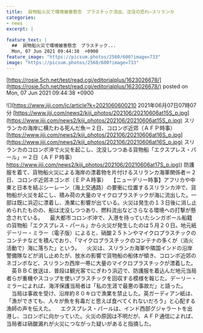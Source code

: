 ```yaml
---
title:  貨物船火災で環境被害懸念　プラスチック流出、沈没の恐れ—スリランカ  
categories:
- news
excerpt: |
  
feature_text: |
  ##  貨物船火災で環境被害懸念　プラスチック...
  Mon, 07 Jun 2021 09:44:38  +0900
feature_image: "https://picsum.photos/2560/600?image=733"
image: "https://picsum.photos/2560/600?image=733"
---
```


[https://rosie.5ch.net/test/read.cgi/editorialplus/1623026678/](https://rosie.5ch.net/test/read.cgi/editorialplus/1623026678/)
posted on Mon, 07 Jun 2021 09:44:38  +0900

<!--more-->

![](https://www.jiji.com/jc/article?k=2021060600210 2021年06月07日07時07分 [https://www.jiji.com/news2/kiji_photos/202106/20210606at15S_p.jpg](https://www.jiji.com/news2/kiji_photos/202106/20210606at15S_p.jpg) スリランカの海岸に横たわる死んだ魚＝２日、コロンボ近郊（ＡＦＰ時事） [https://www.jiji.com/news2/kiji_photos/202106/20210606at16S_p.jpg](https://www.jiji.com/news2/kiji_photos/202106/20210606at16S_p.jpg) スリランカのコロンボ沖で火災を起こし、沈没しつつある貨物船「エクスプレス・パール」＝２日（ＡＦＰ時事） [https://www.jiji.com/news2/kiji_photos/202106/20210606at17S_p.jpg)](https://www.jiji.com/news2/kiji_photos/202106/20210606at17S_p.jpg)) 防護服を着て、貨物船火災による海岸の漂着物を片付けるスリランカ海軍関係者＝２日、コロンボ近郊ネゴンボ（ＥＰＡ時事） 　【ニューデリー時事】アフリカや中東と日本を結ぶシーレーン（海上交通路）の要衝に位置するスリランカ沖で、貨物船が火災を起こし、積み荷の大量のマイクロプラスチックが海に流出した。一部は既に浜辺に漂着し、漁業に影響が出ている。火災は発生の１３日後に消し止められたものの、船は沈没しつつあり、燃料流出などさらなる環境への打撃が懸念されている。 　最大都市コロンボ沖で、入港を待っていたシンガポール船籍の貨物船「エクスプレス・パール」から火災が発生したのは５月２０日。地元紙デーリー・ミラー（電子版）によると、硝酸２５トンやマイクロプラスチックのコンテナなどを積んでおり、「マイクロプラスチックのコンテナの多くが（消火活動で）海に落ちた」という。 　火災は、スリランカ海軍や隣国インドの沿岸警備隊などが消し止めたが、放水の影響で貨物船の船体が傾き、コロンボ近郊のネゴンボなど、スリランカ西岸一帯に大量のマイクロプラスチックが漂着した。 　英ＢＢＣ放送は、普段は観光客でにぎわう浜辺で、防護服を着込んだ地元当局者らが重機やスコップを使いプラスチックを回収する模様を報じた。デーリー・ミラーによれば、海洋保護当局者は「私の生涯で最悪の事故だ」と語った。 　当局は事故を受け、沿岸約８０キロで漁業を禁止した。英ガーディアン紙は、「漁ができても、人々が魚を有毒だと思えば食べてくれないだろう」と心配する漁師の声を伝えた。 　エクスプレス・パールは、インド西部グジャラートを出港し、コロンボに向かっていた。火災の原因は不明だが、ＡＦＰ通信によれば、当局者は硝酸漏れが火災につながった疑いがあると指摘した。
